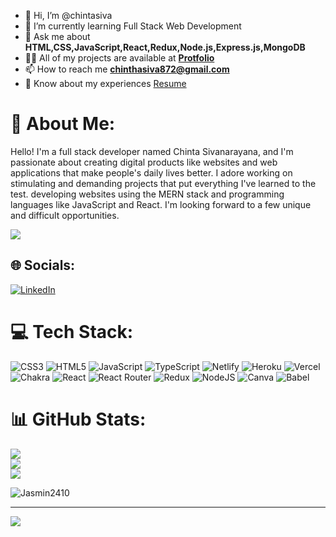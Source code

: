 - 👋 Hi, I’m @chintasiva
- 🌱 I’m currently learning Full Stack Web Development
- 💬 Ask me about  **HTML,CSS,JavaScript,React,Redux,Node.js,Express.js,MongoDB**
- 👨‍💻 All of my projects are available at  **<a href="https://chintasiva.github.io/">Protfolio</a>**
- 📫 How to reach me **chinthasiva872@gmail.com**
- 📄 Know about my experiences <a href="https://drive.google.com/file/d/1_nanTUnMvA2yIrPwMjSbeDizTs14krA2/view?usp=share_link">Resume</a>


# 💫 About Me:
Hello! I'm a full stack developer named Chinta Sivanarayana, and I'm passionate about creating digital products like websites and web applications that make people's daily lives better. I adore working on stimulating and demanding projects that put everything I've learned to the test. developing websites using the MERN stack and programming languages like JavaScript and React. I'm looking forward to a few unique and difficult opportunities.

<div margin="auto" hight="200px" border="1px" width="100%" solid "green">
  <img src="https://cdn.dribbble.com/users/720555/screenshots/4029449/desk.gif"  />
</div>


## 🌐 Socials:
[![LinkedIn](https://img.shields.io/badge/LinkedIn-%230077B5.svg?logo=linkedin&logoColor=white)](https://www.linkedin.com/in/chinta-sivanarayana-b73806231/)

# 💻 Tech Stack:
![CSS3](https://img.shields.io/badge/css3-%231572B6.svg?style=flat&logo=css3&logoColor=white) ![HTML5](https://img.shields.io/badge/html5-%23E34F26.svg?style=flat&logo=html5&logoColor=white) ![JavaScript](https://img.shields.io/badge/javascript-%23323330.svg?style=flat&logo=javascript&logoColor=%23F7DF1E) ![TypeScript](https://img.shields.io/badge/typescript-%23007ACC.svg?style=flat&logo=typescript&logoColor=white) ![Netlify](https://img.shields.io/badge/netlify-%23000000.svg?style=flat&logo=netlify&logoColor=#00C7B7) ![Heroku](https://img.shields.io/badge/heroku-%23430098.svg?style=flat&logo=heroku&logoColor=white) ![Vercel](https://img.shields.io/badge/vercel-%23000000.svg?style=flat&logo=vercel&logoColor=white) ![Chakra](https://img.shields.io/badge/chakra-%234ED1C5.svg?style=flat&logo=chakraui&logoColor=white) ![React](https://img.shields.io/badge/react-%2320232a.svg?style=flat&logo=react&logoColor=%2361DAFB) ![React Router](https://img.shields.io/badge/React_Router-CA4245?style=flat&logo=react-router&logoColor=white) ![Redux](https://img.shields.io/badge/redux-%23593d88.svg?style=flat&logo=redux&logoColor=white) ![NodeJS](https://img.shields.io/badge/node.js-6DA55F?style=flat&logo=node.js&logoColor=white) ![Canva](https://img.shields.io/badge/Canva-%2300C4CC.svg?style=flat&logo=Canva&logoColor=white) ![Babel](https://img.shields.io/badge/Babel-F9DC3e?style=flat&logo=babel&logoColor=black)
# 📊 GitHub Stats:
![](https://github-readme-stats.vercel.app/api?username=chintasiva&theme=dark&hide_border=false&include_all_commits=false&count_private=false)<br/>
![](https://github-readme-streak-stats.herokuapp.com/?user=chintasiva&theme=dark&hide_border=false)<br/>
![](https://github-readme-stats.vercel.app/api/top-langs/?username=chintasiva&theme=dark&hide_border=false&include_all_commits=false&count_private=false&layout=compact)

<p align="left">
  <img align="center" src="https://github-profile-trophy.vercel.app/?username=chintasiva&theme=algolia" alt="Jasmin2410" />
</p>

---
[![](https://visitcount.itsvg.in/api?id=chintasiva&icon=0&color=0)](https://visitcount.itsvg.in)

<!-- Proudly created with GPRM ( https://gprm.itsvg.in ) -->
